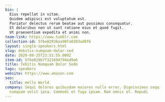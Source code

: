 ```yaml
---
bio: |
  Eius repellat in vitae.
  Quidem adipisci est voluptatum est.
  Pariatur delectus rerum beatae aut possimus consequatur.
  Et doloribus non ut sunt ratione eius et quod fugit.
  Ut praesentium expedita et animi non.
team-link: https://www.tumblr.com
collection-id: 5f6e82936aa90fa8303ad0f6
layout: single-speakers.html
slug: debitis-numquam-dolor-sed
date: 2020-09-25T23:51:55.000Z
item-id: 5f6e829b7f321694794ed9a6
title: Tebitis Numquam Dolor Sedo
tags: speakers
website: https://www.amazon.com
seo:
  title: Hello World
company: Sequi dolores quibusdam maiores nulla error. Dignissimos sequi ea
  numquam velit ipsa. Commodi et fuga ipsam. Nam omnis et. Repudi
---
```

